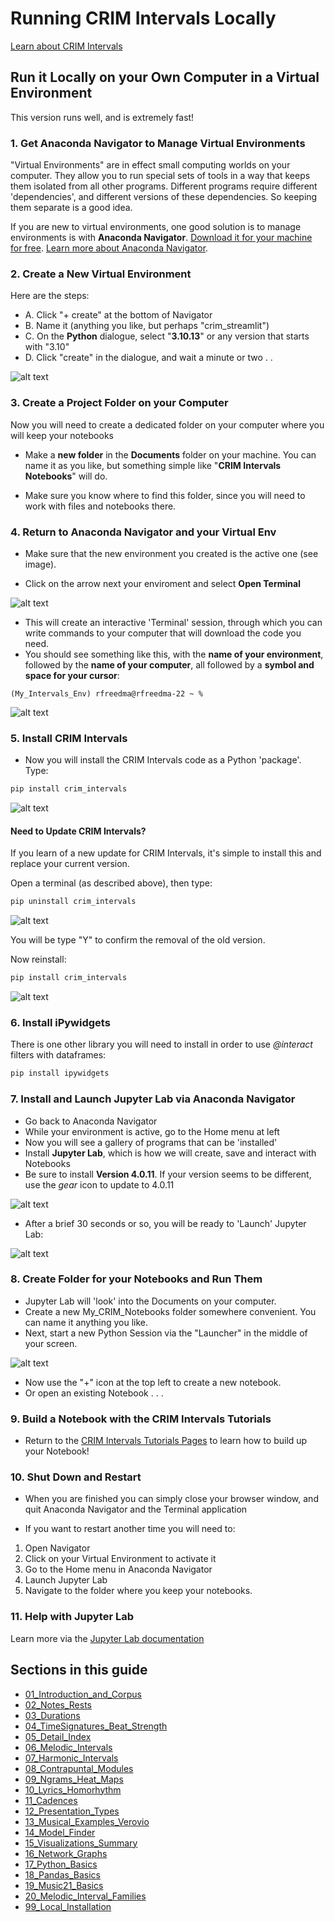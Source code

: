 # Running CRIM Intervals Locally

[Learn about CRIM Intervals]( https://github.com/HCDigitalScholarship/intervals/blob/main/README.md)

## Run it Locally on your Own Computer in a Virtual Environment

This version runs well, and is extremely fast!

### 1. Get Anaconda Navigator to Manage Virtual Environments 

"Virtual Environments" are in effect small computing worlds on your computer.  They allow you to run special sets of tools in a way that keeps them isolated from all other programs.  Different programs require different 'dependencies', and different versions of these dependencies.  So keeping them separate is a good idea.

If you are new to virtual environments, one good solution is to manage environments is with **Anaconda Navigator**.  [Download it for your machine for free](https://www.anaconda.com/download).  [Learn more about Anaconda Navigator](https://learning.anaconda.cloud/).  


### 2. Create a New Virtual Environment

Here are the steps:

- A. Click "+ create" at the bottom of Navigator
- B. Name it (anything you like, but perhaps "crim_streamlit")
- C. On the **Python** dialogue, select "**3.10.13**" or any version that starts with "3.10"
- D. Click "create" in the dialogue, and wait a minute or two . . 


![alt text](images/env1.png)

### 3. Create a Project Folder on your Computer

Now you will need to create a dedicated folder on your computer where you will keep your notebooks

- Make a **new folder** in the **Documents** folder on your machine.  You can name it as you like, but something simple like "**CRIM Intervals Notebooks**" will do.  

- Make sure you know where to find this folder, since you will need to work with files and notebooks there.

### 4. Return to Anaconda Navigator and your Virtual Env

- Make sure that the new environment you created is the active one (see image).

- Click on the arrow next your enviroment and select **Open Terminal**

![alt text](images/env2.png)

- This will create an interactive 'Terminal' session, through which you can write commands to your computer that will download the code you need.
- You should see something like this, with the **name of your environment**, followed by the **name of your computer**, all followed by a **symbol and space for your cursor**:

```
(My_Intervals_Env) rfreedma@rfreedma-22 ~ % 
```

![alt text](images/env3.png)

### 5. Install CRIM Intervals

- Now you will install the CRIM Intervals code as a Python 'package'.  Type:

```python
pip install crim_intervals
```
![alt text](images/envs4.png)

#### Need to Update CRIM Intervals?

If you learn of a new update for CRIM Intervals, it's simple to install this and replace your current version.

Open a terminal (as described above), then type:

```python
pip uninstall crim_intervals
```

![alt text](images/envs5.png)

You will be type "Y" to confirm the removal of the old version.

Now reinstall:

```python
pip install crim_intervals
```
![alt text](images/envs4.png)

### 6. Install iPywidgets

There is one other library you will need to install in order to use *@interact* filters with dataframes:

```python
pip install ipywidgets
```


### 7.  Install and Launch Jupyter Lab via Anaconda Navigator

- Go back to Anaconda Navigator
- While your environment is active, go to the Home menu at left
- Now you will see a gallery of programs that can be 'installed'
- Install **Jupyter Lab**, which is how we will create, save and interact with Notebooks
- Be sure to install **Version 4.0.11**.  If your version seems to be different, use the *gear* icon to update to 4.0.11


![alt text](images/evn11.png)


- After a brief 30 seconds or so, you will be ready to 'Launch' Jupyter Lab:

![alt text](images/env12.png)


### 8.  Create Folder for your Notebooks and Run Them

- Jupyter Lab will 'look' into the Documents on your computer.
- Create a new My_CRIM_Notebooks folder somewhere convenient.  You can name it anything you like.
- Next, start a new Python Session via the "Launcher" in the middle of your screen.

![alt text](images/env13.png)


- Now use the "+" icon at the top left to create a new notebook.  
- Or open an existing Notebook . . . 

### 9.  Build a Notebook with the CRIM Intervals Tutorials

- Return to the [CRIM Intervals Tutorials Pages](https://github.com/HCDigitalScholarship/intervals/tree/main/tutorial) to learn how to build up your Notebook!


### 10.  Shut Down and Restart

- When you are finished you can simply close your browser window, and quit Anaconda Navigator and the Terminal application

- If you want to restart another time you will need to:

1.  Open Navigator
2.  Click on your Virtual Environment to activate it
3.  Go to the Home menu in Anaconda Navigator
4.  Launch Jupyter Lab
5.  Navigate to the folder where you keep your notebooks.

### 11.  Help with Jupyter Lab

Learn more via the [Jupyter Lab documentation](https://jupyterlab.readthedocs.io/en/latest/)


## Sections in this guide

  * [01_Introduction_and_Corpus](/tutorial/01_Introduction_and_Corpus.md)
  * [02_Notes_Rests](/tutorial//02_Notes_Rests.md)
  * [03_Durations](/tutorial//03_Durations.md) 
  * [04_TimeSignatures_Beat_Strength](/tutorial//04_TimeSignatures_Beat_Strength.md)
  * [05_Detail_Index](/tutorial//05_Detail_Index.md)
  * [06_Melodic_Intervals](/tutorial//06_Melodic_Intervals.md)
  * [07_Harmonic_Intervals](/tutorial//07_Harmonic_Intervals.md)
  * [08_Contrapuntal_Modules](/tutorial//08_Contrapuntal_Modules.md)
  * [09_Ngrams_Heat_Maps](/tutorial//09_Ngrams_Heat_Maps.md)
  * [10_Lyrics_Homorhythm](/tutorial//10_Lyrics_Homorhythm.md)
  * [11_Cadences](/tutorial//11_Cadences.md)
  * [12_Presentation_Types](/tutorial//12_Presentation_Types.md)
  * [13_Musical_Examples_Verovio](/tutorial//13_Musical_Examples_Verovio.md)
  * [14_Model_Finder](/tutorial//14_Model_Finder.md)
  * [15_Visualizations_Summary](/tutorial//15_Visualizations_Summary.md)
  * [16_Network_Graphs](/tutorial//16_Network_Graphs.md)
  * [17_Python_Basics](/tutorial//17_Python_Basics.md)
  * [18_Pandas_Basics](/tutorial//18_Pandas_Basics.md)
  * [19_Music21_Basics](/tutorial//18_Music21_Basics.md)
  * [20_Melodic_Interval_Families](/tutorial//20_Melodic_Interval_Families.md)
  * [99_Local_Installation](/tutorial//99_Local_Installation.md)
